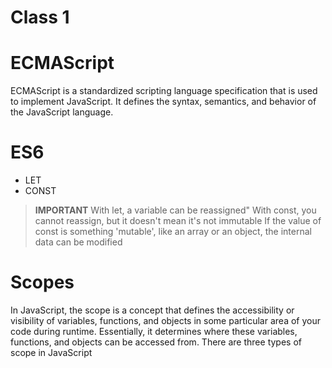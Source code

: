 # Class 1

# ECMAScript

ECMAScript is a standardized scripting language specification that is used to implement JavaScript. It defines the syntax, semantics, and behavior of the JavaScript language. 

# ES6

- LET
- CONST

> **IMPORTANT**
> With let, a variable can be reassigned"
> With const, you cannot reassign, but it doesn't mean it's not immutable
> If the value of const is something 'mutable', like an array or an object, the internal data can be modified

# Scopes

In JavaScript, the scope is a concept that defines the accessibility or visibility of variables, functions, and objects in some particular area of your code during runtime. Essentially, it determines where these variables, functions, and objects can be accessed from. There are three types of scope in JavaScript